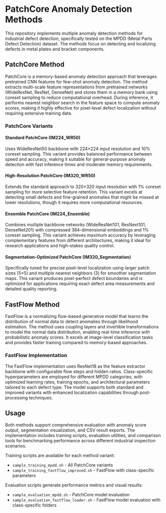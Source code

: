 # PatchCore Anomaly Detection Methods

This repository implements multiple anomaly detection methods for industrial defect detection, specifically tested on the MPDD (Metal Parts Defect Detection) dataset. The methods focus on detecting and localizing defects in metal plates and bracket components.

## PatchCore Method

PatchCore is a memory-based anomaly detection approach that leverages pretrained CNN features for few-shot anomaly detection. The method extracts multi-scale feature representations from pretrained networks (WideResNet, ResNet, DenseNet) and stores them in a memory bank using coreset sampling to reduce computational overhead. During inference, it performs nearest neighbor search in the feature space to compute anomaly scores, making it highly effective for pixel-level defect localization without requiring extensive training data.

### PatchCore Variants

#### Standard PatchCore (IM224_WR50)
Uses WideResNet50 backbone with 224×224 input resolution and 10% coreset sampling. This variant provides balanced performance between speed and accuracy, making it suitable for general-purpose anomaly detection with fast inference times and moderate memory requirements.

#### High-Resolution PatchCore (IM320_WR50)
Extends the standard approach to 320×320 input resolution with 1% coreset sampling for more selective feature retention. This variant excels at detecting small defects and fine-grained anomalies that might be missed at lower resolutions, though it requires more computational resources.

#### Ensemble PatchCore (IM224_Ensemble)
Combines multiple backbone networks (WideResNet101, ResNext101, DenseNet201) with compressed 384-dimensional embeddings and 1% coreset sampling. This variant achieves maximum accuracy by leveraging complementary features from different architectures, making it ideal for research applications and high-stakes quality control.

#### Segmentation-Optimized PatchCore (IM320_Segmentation)
Specifically tuned for precise pixel-level localization using larger patch sizes (5×5) and multiple nearest neighbors (3) for smoother segmentation maps. This variant produces pixel-perfect defect boundaries and is optimized for applications requiring exact defect area measurements and detailed quality reporting.

## FastFlow Method

FastFlow is a normalizing flow-based generative model that learns the distribution of normal data to detect anomalies through likelihood estimation. The method uses coupling layers and invertible transformations to model the normal data distribution, enabling real-time inference with probabilistic anomaly scores. It excels at image-level classification tasks and provides faster training compared to memory-based approaches.

### FastFlow Implementation

The FastFlow implementation uses ResNet18 as the feature extractor backbone with configurable flow steps and hidden ratios. Class-specific hyperparameters are employed for different MPDD categories, with optimized learning rates, training epochs, and architectural parameters tailored to each defect type. The model supports both standard and improved variants with enhanced localization capabilities through post-processing techniques.

## Usage

Both methods support comprehensive evaluation with anomaly score output, segmentation visualization, and CSV result exports. The implementation includes training scripts, evaluation utilities, and comparison tools for benchmarking performance across different industrial inspection scenarios.

Training scripts are available for each method variant:
- `sample_training_mpdd.sh` - All PatchCore variants
- `sample_training_fastflow_improved.sh` - FastFlow with class-specific parameters

Evaluation scripts generate performance metrics and visual results:
- `sample_evaluation_mpdd.sh` - PatchCore model evaluation
- `sample_evaluation_fastflow_loader.sh` - FastFlow model evaluation with class-specific folders 